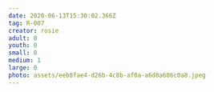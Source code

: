 ```yaml
---
date: 2020-06-13T15:30:02.366Z
tag: R-007
creator: rosie
adult: 0
youth: 0
small: 0
medium: 1
large: 0
photo: assets/eeb8fae4-d26b-4c8b-af0a-a6d8a606c0a8.jpeg
---
```

